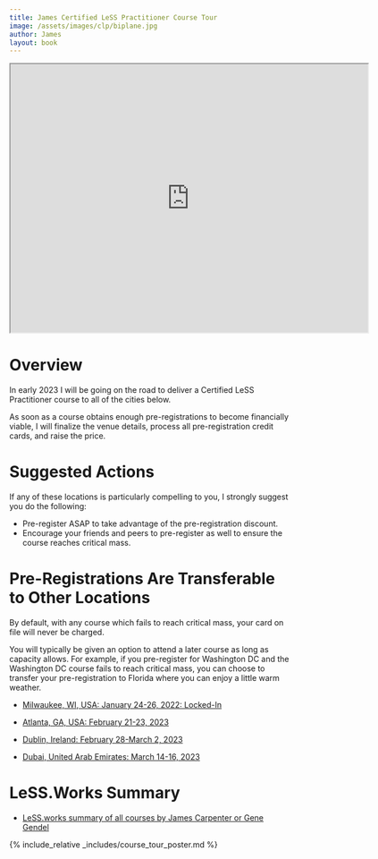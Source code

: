 ```yaml
---
title: James Certified LeSS Practitioner Course Tour
image: /assets/images/clp/biplane.jpg
author: James
layout: book
---
```


<iframe src="https://www.google.com/maps/d/u/1/embed?mid=1nxYLgN5db4bxOI3tqmcH5Zd6_WNwcLU&ehbc=2E312F" width="640" height="480"></iframe>

# Overview

In early 2023 I will be going on the road to deliver a Certified LeSS Practitioner course to all of the cities below.

As soon as a course obtains enough pre-registrations to become financially viable, I will finalize the venue details, process all pre-registration credit cards, and raise the price.

# Suggested Actions

If any of these locations is particularly compelling to you, I strongly suggest you do the following:
* Pre-register ASAP to take advantage of the pre-registration discount.
* Encourage your friends and peers to pre-register as well to ensure the course reaches critical mass.

# Pre-Registrations Are Transferable to Other Locations

By default, with any course which fails to reach critical mass, your card on file will never be charged.

You will typically be given an option to attend a later course as long as capacity allows. For example, if you pre-register for Washington DC and the Washington DC course fails to reach critical mass, you can choose to transfer your pre-registration to Florida where you can enjoy a little warm weather.

* [Milwaukee, WI, USA: January 24-26, 2022: Locked-In]({{site.url}}{{site.baseurl}}/mke_clp/)

* [Atlanta, GA, USA: February 21-23, 2023]({{site.url}}{{site.baseurl}}/clp/atlanta/)

* [Dublin, Ireland: February 28-March 2, 2023]({{site.url}}{{site.baseurl}}/clp/dublin/)

* [Dubai, United Arab Emirates: March 14-16, 2023]({{site.url}}{{site.baseurl}}/clp/dubai/)

# LeSS.Works Summary

* [LeSS.works summary of all courses by James Carpenter or Gene Gendel](https://less.works/course_filters/jamesandgene-34)

{% include_relative _includes/course_tour_poster.md %}

